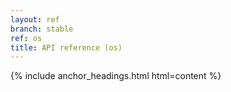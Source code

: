 ```yaml
---
layout: ref
branch: stable
ref: os
title: API reference (os)
---
```

{% include anchor_headings.html html=content %}